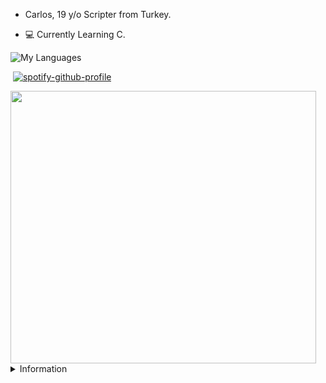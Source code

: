 - Carlos, 19 y/o Scripter from Turkey.

- 💻 Currently Learning C.



![My Languages](https://skillicons.dev/icons?i=php,py,lua,nodejs,js,html,css,c,cpp,cs,net,mysql)

[<img alt="" src=https://lanyard.cnrad.dev/api/891822266701213797/>](https://lanyard-visualizer.netlify.app/user/891822266701213797)
[![spotify-github-profile](https://spotify-github-profile.vercel.app/api/view?uid=qgbw9tmglmdrl6yhktnx1x2bz&cover_image=true&theme=default&show_offline=false&background_color=121212&interchange=false)](https://spotify-github-profile.vercel.app/api/view?uid=qgbw9tmglmdrl6yhktnx1x2bz&redirect=true)
<div align="left">
  <img src="https://media.giphy.com/media/YFkpsHWCsNUUo/giphy.gif" width="489" height="436"/>
</div>


<details>
<summary>Information</summary>
<br>
Im probably smarter than you. <33
</details>
<!---
--->
